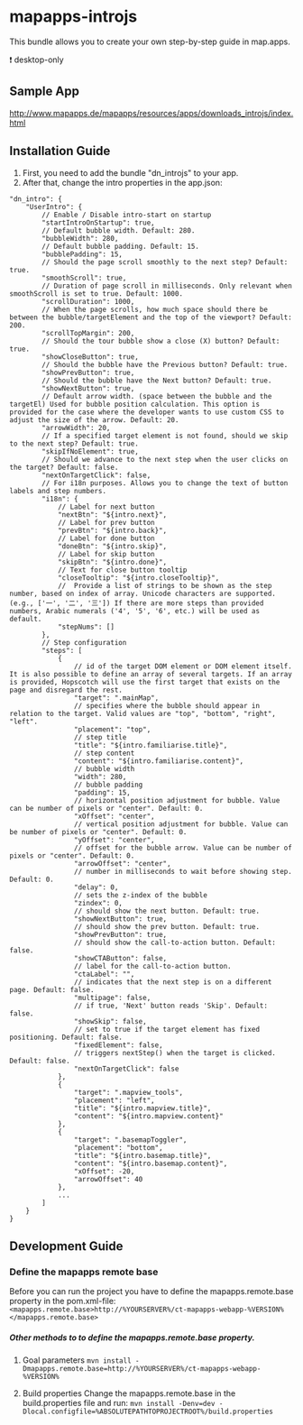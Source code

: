 # mapapps-introjs
This bundle allows you to create your own step-by-step guide in map.apps.

:heavy_exclamation_mark: desktop-only

Sample App
------------------
http://www.mapapps.de/mapapps/resources/apps/downloads_introjs/index.html

Installation Guide
------------------

1. First, you need to add the bundle "dn_introjs" to your app.
2. After that, change the intro properties in the app.json:

```
"dn_intro": {
    "UserIntro": {
        // Enable / Disable intro-start on startup
        "startIntroOnStartup": true,
        // Default bubble width. Default: 280.
        "bubbleWidth": 280,
        // Default bubble padding. Default: 15.
        "bubblePadding": 15,
        // Should the page scroll smoothly to the next step? Default: true.
        "smoothScroll": true,
        // Duration of page scroll in milliseconds. Only relevant when smoothScroll is set to true. Default: 1000.
        "scrollDuration": 1000,
        // When the page scrolls, how much space should there be between the bubble/targetElement and the top of the viewport? Default: 200.
        "scrollTopMargin": 200,
        // Should the tour bubble show a close (X) button? Default: true.
        "showCloseButton": true,
        // Should the bubble have the Previous button? Default: true.
        "showPrevButton": true,
        // Should the bubble have the Next button? Default: true.
        "showNextButton": true,
        // Default arrow width. (space between the bubble and the targetEl) Used for bubble position calculation. This option is provided for the case where the developer wants to use custom CSS to adjust the size of the arrow. Default: 20.
        "arrowWidth": 20,
        // If a specified target element is not found, should we skip to the next step? Default: true.
        "skipIfNoElement": true,
        // Should we advance to the next step when the user clicks on the target? Default: false.
        "nextOnTargetClick": false,
        // For i18n purposes. Allows you to change the text of button labels and step numbers.
        "i18n": {
            // Label for next button
            "nextBtn": "${intro.next}",
            // Label for prev button
            "prevBtn": "${intro.back}",
            // Label for done button
            "doneBtn": "${intro.skip}",
            // Label for skip button
            "skipBtn": "${intro.done}",
            // Text for close button tooltip
            "closeTooltip": "${intro.closeTooltip}",
            //  Provide a list of strings to be shown as the step number, based on index of array. Unicode characters are supported. (e.g., ['一', '二', '三']) If there are more steps than provided numbers, Arabic numerals ('4', '5', '6', etc.) will be used as default.
            "stepNums": []
        },
        // Step configuration
        "steps": [
            {
                // id of the target DOM element or DOM element itself. It is also possible to define an array of several targets. If an array is provided, Hopscotch will use the first target that exists on the page and disregard the rest.
                "target": ".mainMap",
                // specifies where the bubble should appear in relation to the target. Valid values are "top", "bottom", "right", "left".
                "placement": "top",
                // step title
                "title": "${intro.familiarise.title}",
                // step content
                "content": "${intro.familiarise.content}",
                // bubble width
                "width": 280,
                // bubble padding
                "padding": 15,
                // horizontal position adjustment for bubble. Value can be number of pixels or "center". Default: 0.
                "xOffset": "center",
                // vertical position adjustment for bubble. Value can be number of pixels or "center". Default: 0.
                "yOffset": "center",
                // offset for the bubble arrow. Value can be number of pixels or "center". Default: 0.
                "arrowOffset": "center",
                // number in milliseconds to wait before showing step. Default: 0.
                "delay": 0,
                // sets the z-index of the bubble
                "zindex": 0,
                // should show the next button. Default: true.
                "showNextButton": true,
                // should show the prev button. Default: true.
                "showPrevButton": true,
                // should show the call-to-action button. Default: false.
                "showCTAButton": false,
                // label for the call-to-action button.
                "ctaLabel": "",
                // indicates that the next step is on a different page. Default: false.
                "multipage": false,
                // if true, 'Next' button reads 'Skip'. Default: false.
                "showSkip": false,
                // set to true if the target element has fixed positioning. Default: false.
                "fixedElement": false,
                // triggers nextStep() when the target is clicked. Default: false.
                "nextOnTargetClick": false
            },
            {
                "target": ".mapview_tools",
                "placement": "left",
                "title": "${intro.mapview.title}",
                "content": "${intro.mapview.content}"
            },
            {
                "target": ".basemapToggler",
                "placement": "bottom",
                "title": "${intro.basemap.title}",
                "content": "${intro.basemap.content}",
                "xOffset": -20,
                "arrowOffset": 40
            },
            ...
        ]
    }
}
```

Development Guide
------------------
### Define the mapapps remote base
Before you can run the project you have to define the mapapps.remote.base property in the pom.xml-file:
`<mapapps.remote.base>http://%YOURSERVER%/ct-mapapps-webapp-%VERSION%</mapapps.remote.base>`

##### Other methods to to define the mapapps.remote.base property.
1. Goal parameters
`mvn install -Dmapapps.remote.base=http://%YOURSERVER%/ct-mapapps-webapp-%VERSION%`

2. Build properties
Change the mapapps.remote.base in the build.properties file and run:
`mvn install -Denv=dev -Dlocal.configfile=%ABSOLUTEPATHTOPROJECTROOT%/build.properties`